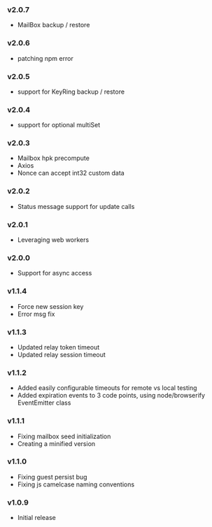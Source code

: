 ### v2.0.7

* MailBox backup / restore

### v2.0.6

* patching npm error

### v2.0.5

* support for KeyRing backup / restore

### v2.0.4

* support for optional multiSet

### v2.0.3
* Mailbox hpk precompute
* Axios
* Nonce can accept int32 custom data

### v2.0.2

* Status message support for update calls

### v2.0.1

* Leveraging web workers

### v2.0.0

* Support for async access

### v1.1.4

* Force new session key
* Error msg fix

### v1.1.3

* Updated relay token timeout
* Updated relay session timeout

### v1.1.2

* Added easily configurable timeouts for remote vs local testing
* Added expiration events to 3 code points, using node/browserify EventEmitter class

### v1.1.1

* Fixing mailbox seed initialization
* Creating a minified version  

### v1.1.0

* Fixing guest persist bug
* Fixing js camelcase naming conventions

### v1.0.9

* Initial release
